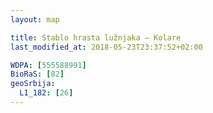 ```yaml
---
layout: map

title: Stablo hrasta lužnjaka – Kolare
last_modified_at: 2018-05-23T23:37:52+02:00

WDPA: [555588991]
BioRaS: [82]
geoSrbija:
  L1_182: [26]
---
```

